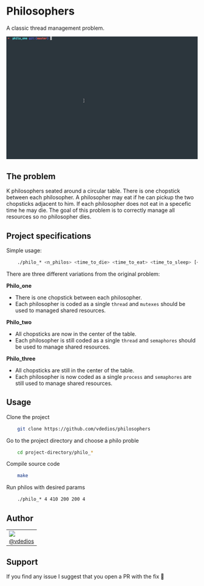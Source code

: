 # Philosophers

A classic thread management problem.

![demo](philosophers_demo.gif)

## The problem

K philosophers seated around a circular table. There is one chopstick between each philosopher. A philosopher may eat if he can pickup the two chopsticks adjacent to him. If each philosopher does not eat in a specefic time he may die. The goal of this problem is to correctly manage all resources so no philosopher dies.

## Project specifications

Simple usage:

```bash
    ./philo_* <n_philos> <time_to_die> <time_to_eat> <time_to_sleep> [<n_rounds>]
```

There are three different variations from the original problem:

**Philo_one** 

- There is one chopstick between each philosopher.
- Each philosopher is coded as a single `thread` and `mutexes` should be used to managed shared resources.
  
**Philo_two** 

- All chopsticks are now in the center of the table.
- Each philosopher is still coded as a single `thread` and `semaphores` should be used to manage shared resources.

**Philo_three** 

- All chopsticks are still in the center of the table.
- Each philosopher is now coded as a single `process` and `semaphores` are still used to manage shared resources.

## Usage

Clone the project

```bash
    git clone https://github.com/vdedios/philosophers
```

Go to the project directory and choose a philo proble

```bash
    cd project-directory/philo_*
```

Compile source code

```bash
    make
```

Run philos with desired params

```bash
    ./philo_* 4 410 200 200 4
```
## Author
<table>
    <tr>
        <td>
          <img src="https://cdn.intra.42.fr/users/small_vde-dios.jpg" width=140px>
          </br>
          <a href="https://github.com/vdedios">@vdedios</a>
        </td>
    </tr>
</table>

## Support

If you find any issue I suggest that you open a PR with the fix 🙂
